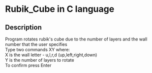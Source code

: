 # Rubik_Cube in C language
## Description
Program rotates rubik's cube due to the number of layers and the wall number that the user specifies\
Type two commands XY where:\
X is the wall letter - u,l,r,d (up,left,right,down)\
Y is the number of layers to rotate\
To confirm press Enter
